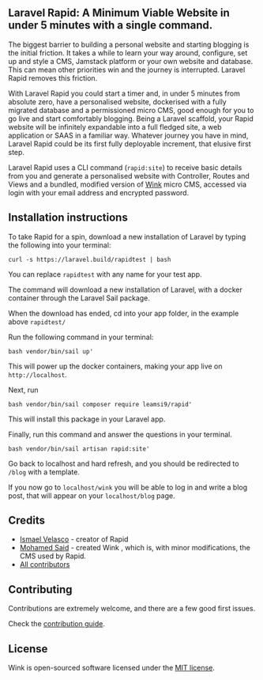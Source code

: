 ## Laravel Rapid: A Minimum Viable Website in under 5 minutes with a single command.

The biggest barrier to building a personal website and starting blogging is the initial friction. It takes a while to learn your way around, configure, set up and style a CMS, Jamstack platform or your own website and database. This can mean other priorities win and the journey is interrupted. Laravel Rapid removes this friction.

With Laravel Rapid you could start a timer and, in under 5 minutes from absolute zero, have a personalised website, dockerised with a fully migrated database and a permissioned micro CMS, good enough for you to go live and start comfortably blogging. Being a Laravel scaffold, your Rapid website will be infinitely expandable into a full fledged site, a web application or SAAS in a familiar way. Whatever journey you have in mind, Laravel Rapid could be its first fully deployable increment, that elusive first step.


Laravel Rapid uses a CLI command (`rapid:site`) to receive basic details from you and generate a personalised website with Controller, Routes and Views and a bundled, modified version of [Wink](https://github.com/themsaid/wink) micro CMS, accessed via login with your email address and encrypted password.

## Installation instructions

To take Rapid for a spin, download a new installation of Laravel by typing the following into your terminal:
```
curl -s https://laravel.build/rapidtest | bash

```
You can replace `rapidtest` with any name for your test app.

The command will download a new installation of Laravel, with a docker container through the Laravel Sail package.

When the download has ended, cd into your app folder, in the example above `rapidtest/`

Run the following command in your terminal:
```
bash vendor/bin/sail up'
```
This will power up the docker containers, making your app live on `http://localhost`.

Next, run 
```
bash vendor/bin/sail composer require leamsi9/rapid'
```
This will install this package in your Laravel app.

Finally, run this command and answer the questions in your terminal.

```
bash vendor/bin/sail artisan rapid:site'
```
Go back to localhost and hard refresh, and you should be redirected to `/blog` with a template.

If you now go to `localhost/wink` you will be able to log in and write a blog post, that will appear on your `localhost/blog` page.

## Credits
- [Ismael Velasco](https://github.com/Leamsi9) - creator of Rapid
- [Mohamed Said](https://github.com/themsaid) - created Wink , which is, with minor modifications, the CMS used by Rapid.
- [All contributors](https://github.com/Leamsi9/laravel-rapid/contributors)

## Contributing

Contributions are extremely welcome, and there are a few good first issues. 

Check the [contribution guide](CONTRIBUTING.md).

## License

Wink is open-sourced software licensed under the [MIT license](https://opensource.org/licenses/MIT).
